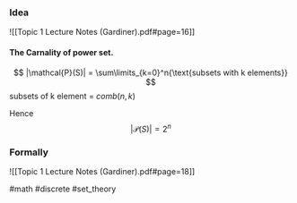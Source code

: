 ### Idea
![[Topic 1 Lecture Notes (Gardiner).pdf#page=16]]
#### The Carnality of power set.
$$
|\mathcal{P}(S)| = \sum\limits_{k=0}^n{\text{subsets with k elements}}
$$
subsets of k element = $comb(n,k)$

Hence 
$$
|\mathcal{P}(S)| = 2^n
$$
### Formally

![[Topic 1 Lecture Notes (Gardiner).pdf#page=18]]

#math #discrete #set_theory 



